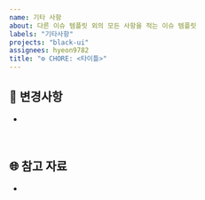 ```yaml
---
name: 기타 사항
about: 다른 이슈 템플릿 외의 모든 사항을 적는 이슈 템플릿
labels: "기타사항"
projects: "black-ui"
assignees: hyeon9782
title: "⚙️ CHORE: <타이틀>"
---
```


## 🚩 변경사항

-

<br/>

## 🌐 참고 자료

-

<br/>
